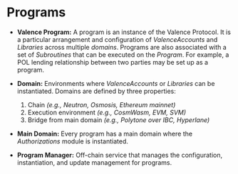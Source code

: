# Programs

- **Valence Program:** A program is an instance of the Valence Protocol. It is a particular arrangement and configuration of _ValenceAccounts_ and _Libraries_ across multiple _domains_. Programs are also associated with a set of _Subroutines_ that can be executed on the _Program_. For example, a POL lending relationship between two parties may be set up as a program.

- **Domain:** Environments where _ValenceAccounts_ or _Libraries_ can be instantiated. Domains are defined by three properties:
  1. Chain _(e.g., Neutron, Osmosis, Ethereum mainnet)_
  2. Execution environment _(e.g., CosmWasm, EVM, SVM)_
  3. Bridge from main domain _(e.g., Polytone over IBC, Hyperlane)_
- **Main Domain:** Every program has a main domain where the _Authorizations_ module is instantiated.

- **Program Manager:** Off-chain service that manages the configuration, instantiation, and update management for programs.
